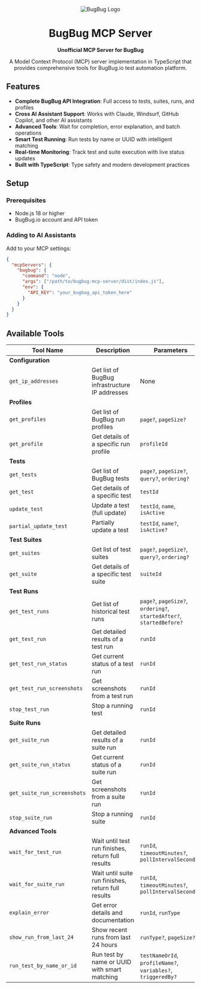 <div align="center">

![BugBug Logo](https://bugbug.io/favicon-96x96.png)

# BugBug MCP Server

**Unofficial MCP Server for BugBug**

A Model Context Protocol (MCP) server implementation in TypeScript that provides comprehensive tools for BugBug.io test automation platform.

</div>

## Features

- **Complete BugBug API Integration**: Full access to tests, suites, runs, and profiles
- **Cross AI Assistant Support**: Works with Claude, Windsurf, GitHub Copilot, and other AI assistants
- **Advanced Tools**: Wait for completion, error explanation, and batch operations
- **Smart Test Running**: Run tests by name or UUID with intelligent matching
- **Real-time Monitoring**: Track test and suite execution with live status updates
- **Built with TypeScript**: Type safety and modern development practices

## Setup

### Prerequisites

- Node.js 18 or higher
- BugBug.io account and API token

### Adding to AI Assistants

Add to your MCP settings:

```json
{
  "mcpServers": {
    "bugbug": {
      "command": "node",
      "args": ["/path/to/bugbug-mcp-server/dist/index.js"],
      "env": {
        "API_KEY": "your_bugbug_api_token_here"
      }
    }
  }
}
```

## Available Tools

| Tool Name                   | Description                                        | Parameters                                                           |
| --------------------------- | -------------------------------------------------- | -------------------------------------------------------------------- |
| **Configuration**           |                                                    |                                                                      |
| `get_ip_addresses`          | Get list of BugBug infrastructure IP addresses     | None                                                                 |
| **Profiles**                |                                                    |                                                                      |
| `get_profiles`              | Get list of BugBug run profiles                    | `page?`, `pageSize?`                                                 |
| `get_profile`               | Get details of a specific run profile              | `profileId`                                                          |
| **Tests**                   |                                                    |                                                                      |
| `get_tests`                 | Get list of BugBug tests                           | `page?`, `pageSize?`, `query?`, `ordering?`                          |
| `get_test`                  | Get details of a specific test                     | `testId`                                                             |
| `update_test`               | Update a test (full update)                        | `testId`, `name`, `isActive`                                         |
| `partial_update_test`       | Partially update a test                            | `testId`, `name?`, `isActive?`                                       |
| **Test Suites**             |                                                    |                                                                      |
| `get_suites`                | Get list of test suites                            | `page?`, `pageSize?`, `query?`, `ordering?`                          |
| `get_suite`                 | Get details of a specific test suite               | `suiteId`                                                            |
| **Test Runs**               |                                                    |                                                                      |
| `get_test_runs`             | Get list of historical test runs                   | `page?`, `pageSize?`, `ordering?`, `startedAfter?`, `startedBefore?` |
| `get_test_run`              | Get detailed results of a test run                 | `runId`                                                              |
| `get_test_run_status`       | Get current status of a test run                   | `runId`                                                              |
| `get_test_run_screenshots`  | Get screenshots from a test run                    | `runId`                                                              |
| `stop_test_run`             | Stop a running test                                | `runId`                                                              |
| **Suite Runs**              |                                                    |                                                                      |
| `get_suite_run`             | Get detailed results of a suite run                | `runId`                                                              |
| `get_suite_run_status`      | Get current status of a suite run                  | `runId`                                                              |
| `get_suite_run_screenshots` | Get screenshots from a suite run                   | `runId`                                                              |
| `stop_suite_run`            | Stop a running suite                               | `runId`                                                              |
| **Advanced Tools**          |                                                    |                                                                      |
| `wait_for_test_run`         | Wait until test run finishes, return full results  | `runId`, `timeoutMinutes?`, `pollIntervalSeconds?`                   |
| `wait_for_suite_run`        | Wait until suite run finishes, return full results | `runId`, `timeoutMinutes?`, `pollIntervalSeconds?`                   |
| `explain_error`             | Get error details and documentation                | `runId`, `runType`                                                   |
| `show_run_from_last_24`     | Show recent runs from last 24 hours                | `runType?`, `pageSize?`                                              |
| `run_test_by_name_or_id`    | Run test by name or UUID with smart matching       | `testNameOrId`, `profileName?`, `variables?`, `triggeredBy?`         |
